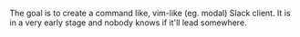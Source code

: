 The goal is to create a command like, vim-like (eg. modal) Slack client. It is
in a very early stage and nobody knows if it'll lead somewhere.
